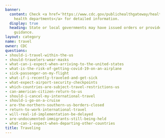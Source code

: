 ```yaml
---
banner:
  content: Check <a href='https://www.cdc.gov/publichealthgateway/healthdirectories/healthdepartments.html'>public
    health departments</a> for detailed information.
  display: true
  heading: State or local governments may have issued orders or provided additional
    guidance.
layout: category
name: travel
owner: CDC
questions:
- should-i-travel-within-the-us
- should-travelers-wear-masks
- what-can-i-expect-when-arriving-to-the-united-states
- what-is-the-risk-of-getting-covid-19-on-an-airplane
- sick-passenger-on-my-flight
- what-if-i-recently-traveled-and-get-sick
- what-expect-airport-security-checkpoints
- which-countries-are-subject-travel-restrictions-us
- can-american-citizen-return-to-us
- should-i-cancel-my-international-travel
- should-i-go-on-a-cruise
- are-the-northern-southern-us-borders-closed
- return-to-work-international-travel
- will-real-id-implementation-be-delayed
- are-undocumented-immigrants-still-being-held
- what-can-i-expect-when-departing-other-countries
title: Traveling
---
```

